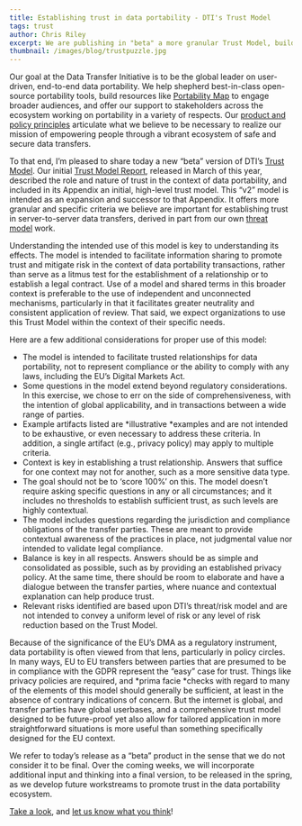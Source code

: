 ```yaml
---
title: Establishing trust in data portability - DTI's Trust Model
tags: trust
author: Chris Riley
excerpt: We are publishing in "beta" a more granular Trust Model, building on our prior work. Input is encouraged as we look to put this model into practice.
thumbnail: /images/blog/trustpuzzle.jpg
---
```


Our goal at the Data Transfer Initiative is to be the global leader on user-driven, end-to-end data portability. We help shepherd best-in-class open-source portability tools, build resources like [Portability Map](https://portmap.dtinit.org/) to engage broader audiences, and offer our support to stakeholders across the ecosystem working on portability in a variety of respects. Our [product and policy principles](https://dtinit.org/assets/dti-onepager.pdf) articulate what we believe to be necessary to realize our mission of empowering people through a vibrant ecosystem of safe and secure data transfers.

To that end, I’m pleased to share today a new “beta” version of DTI’s [Trust Model](https://dtinit.org/docs/TrustModel_Nov2024.pdf). Our initial [Trust Model Report](https://dtinit.org/docs/TrustModelReport.pdf), released in March of this year, described the role and nature of trust in the context of data portability, and included in its Appendix an initial, high-level trust model. This “v2” model is intended as an expansion and successor to that Appendix. It offers more granular and specific criteria we believe are important for establishing trust in server-to-server data transfers, derived in part from our own [threat model](https://dtinit.org/assets/ThreatModel.pdf) work.

Understanding the intended use of this model is key to understanding its effects. The model is intended to facilitate information sharing to promote trust and mitigate risk in the context of data portability transactions, rather than serve as a litmus test for the establishment of a relationship or to establish a legal contract. Use of a model and shared terms in this broader context is preferable to the use of independent and unconnected mechanisms, particularly in that it facilitates greater neutrality and consistent application of review. That said, we expect organizations to use this Trust Model within the context of their specific needs.

Here are a few additional considerations for proper use of this model:

* The model is intended to facilitate trusted relationships for data portability, not to represent compliance or the ability to comply with any laws, including the EU’s Digital Markets Act.
* Some questions in the model extend beyond regulatory considerations. In this exercise, we chose to err on the side of comprehensiveness, with the intention of global applicability, and in transactions between a wide range of parties.
* Example artifacts listed are *illustrative *examples and are not intended to be exhaustive, or even necessary to address these criteria. In addition, a single artifact (e.g., privacy policy) may apply to multiple criteria.
* Context is key in establishing a trust relationship. Answers that suffice for one context may not for another, such as a more sensitive data type.
* The goal should not be to ‘score 100%’ on this. The model doesn’t require asking specific questions in any or all circumstances; and it includes no thresholds to establish sufficient trust, as such levels are highly contextual.
* The model includes questions regarding the jurisdiction and compliance obligations of the transfer parties. These are meant to provide contextual awareness of the practices in place, not judgmental value nor intended to validate legal compliance.
* Balance is key in all respects. Answers should be as simple and consolidated as possible, such as by providing an established privacy policy. At the same time, there should be room to elaborate and have a dialogue between the transfer parties, where nuance and contextual explanation can help produce trust.
* Relevant risks identified are based upon DTI’s threat/risk model and are not intended to convey a uniform level of risk or any level of risk reduction based on the Trust Model. 

Because of the significance of the EU’s DMA as a regulatory instrument, data portability is often viewed from that lens, particularly in policy circles. In many ways, EU to EU transfers between parties that are presumed to be in compliance with the GDPR represent the “easy” case for trust. Things like privacy policies are required, and *prima facie *checks with regard to many of the elements of this model should generally be sufficient, at least in the absence of contrary indications of concern. But the internet is global, and transfer parties have global userbases, and a comprehensive trust model designed to be future-proof yet also allow for tailored application in more straightforward situations is more useful than something specifically designed for the EU context.

We refer to today’s release as a “beta” product in the sense that we do not consider it to be final. Over the coming weeks, we will incorporate additional input and thinking into a final version, to be released in the spring, as we develop future workstreams to promote trust in the data portability ecosystem.

[Take a look](https://dtinit.org/docs/TrustModel_Nov2024.pdf), and [let us know what you think](https://dtinit.org/contact-us)!
